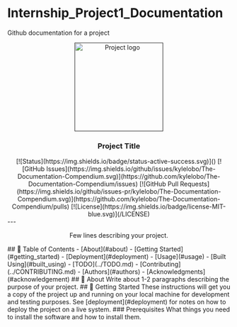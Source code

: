 # Internship_Project1_Documentation
Github documentation for a project

<p align="center">
  <a href="" rel="noopener">
 <img width=200px height=200px src="https://i.imgur.com/6wj0hh6.jpg" alt="Project logo"></a>
</p>
<h3 align="center">Project Title</h3>
<div align="center">
  [![Status](https://img.shields.io/badge/status-active-success.svg)]() 
  [![GitHub Issues](https://img.shields.io/github/issues/kylelobo/The-Documentation-Compendium.svg)](https://github.com/kylelobo/The-Documentation-Compendium/issues)
  [![GitHub Pull Requests](https://img.shields.io/github/issues-pr/kylelobo/The-Documentation-Compendium.svg)](https://github.com/kylelobo/The-Documentation-Compendium/pulls)
  [![License](https://img.shields.io/badge/license-MIT-blue.svg)](/LICENSE)
</div>
---
<p align="center"> Few lines describing your project.
    <br> 
</p>
## 📝 Table of Contents
- [About](#about)
- [Getting Started](#getting_started)
- [Deployment](#deployment)
- [Usage](#usage)
- [Built Using](#built_using)
- [TODO](../TODO.md)
- [Contributing](../CONTRIBUTING.md)
- [Authors](#authors)
- [Acknowledgments](#acknowledgement)
## 🧐 About <a name = "about"></a>
Write about 1-2 paragraphs describing the purpose of your project.
## 🏁 Getting Started <a name = "getting_started"></a>
These instructions will get you a copy of the project up and running on your local machine for development and testing purposes. See [deployment](#deployment) for notes on how to deploy the project on a live system.
### Prerequisites
What things you need to install the software and how to install them.
